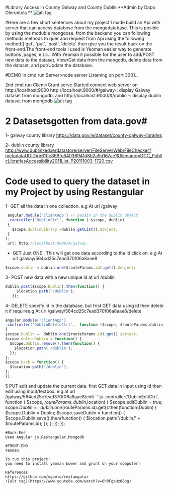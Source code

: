 #Library Access in County Galway and  County Dublin
**Admin by Dapo Oloruntola **
![alt tag](http://oi67.tinypic.com/2mq9ugm.jpg)

#Here are a few short sentences about my project
I made build an Api with server that can access databose from the mongodatabase. This is posible by using the moduble mongoose.
from the backend you can following methods methods to quer and request from Api  using the following method(['get', 'put', 'post', 'delete' then give you the result back on the front-end.The front-end tools I used is Yeoman easier way to generate buttons ,pages, e.t.c.. With Yeoman it possible for the user to add/POST new data to the dataset, View/Get data from the mongodb, delete data from the dataset, and put/Update the database.

#DEMO
in cmd run
Server>node server
Listening on port 3001...

2nd cmd run
Client>Grunt serve
Started connect web server on http://localhost:9000
http://localhost:9000/#/galway-: display Galway dataset from mongodb. and http://localhost:9000/#/dublin -: display dublin dataset from mongodb
![alt tag](http://oi68.tinypic.com/14o68g8.jpg)
# 2 Datasetsgotten from data.gov#
1-  galway county library
https://data.gov.ie/dataset/county-galway-libraries

2-  dublin county library
http://www.dublinked.ie/datastore/server/FileServerWeb/FileChecker?metadataUUID=b61ffc869fc64036941d8b2a9d167ae1&filename=DCC_PublicLibrariesAccessibility2011List_P20111003-1720.csv

# Code used to query the dataset  in my Project by using Restangular
  
1- GET all the data in one collection.  e.g At url  /galway
 ```js
  angular.module('clientApp') // passin in the dublin object
  .controller('DublinCtrl', function ( $scope, dublin) 
  {
    $scope.dublinLibrary =dublin.getList().$object;  
  }
 );
  url: http://localhost:9000/#/galway. 
   ```
 * GET Just ONE  . This will get one data according to the id click on.  e.g At url  galway/564cd25c7ead370f06a8aae8
  ```js
 $scope.dublin = dublin.one($routeParams.id).get().$object;
   ```
   
   3- POST new data with a new unique id at url /dublin
 ```js
 dublin.post($scope.Dublin).then(function() { 
      $location.path('/dublin');
    });
   ```
 4- DELETE specify id in the database, but frist GET data using id then delete it if requiree.g At url /galway/564cd25c7ead370f06a8aae8/delete
  ```js
angular.module('clientApp')
  .controller('DublinDeleteCtrl',  function ($scope, $routeParams,dublin,$location) 
  {
  $scope.Dublin =  dublin.one($routeParams.id).get().$object;
  $scope.deleteDublin = function() {
    $scope.Dublin.remove().then(function() {
      $location.path('/dublin');
    });
  };
  $scope.back = function() {  
    $location.path('/dublin');
  };
});
   ```
   5 PUT edit and update the current data. first GET data in  input using id  then edit using input/textbox. e.g at url /galway/564cd25c7ead370f06a8aae8/edit 
    ```js
.controller('DublinEditCtrl', function ( $scope, $routeParams , dublin ,$location) {
  $scope.editDublin = true;
  $scope.Dublin = {}; 
  dublin.one($routeParams.id).get().then(function(Dublin) { 
    $scope.Dublin = Dublin;
    $scope.saveDublin = function() { 
      $scope.Dublin.save().then(function() {
        $location.path('/dublin/' + $routeParams.id);
      });
    };
  });
});
   ```
#Back-End
Used Angular js,Restangular,Mongodb

#FRONT-END
Yeoman

To run this project! 
you need to install yeoman bower and grunt on your computer!

References
https://github.com/mgonto/restangular
![alt tag](https://www.youtube.com/watch?v=OhPFgqHz68og)

